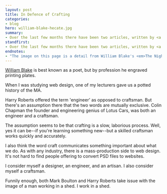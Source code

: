 ```yaml
---
layout: post
title: In Defence of Crafting
categories:
- blog
hero: william-blake-hecate.jpg
summary:
- Over the last few months there have been two articles, written by <a href="http://markboulton.co.uk/journal/notacraftsman">Mark Boulton</a> and <a href="http://csswizardry.com/2013/11/the-problems-with-crafting-code/">Harry Roberts</a>, on the use&#8212;or misuse&#8212;of the word &lsquo;craft&rsquo; by web designers. Neither of them like it but I'm quite fond of it myself.
standfirst:
- Over the last few months there have been two articles, written by <a href="http://markboulton.co.uk/journal/notacraftsman">Mark Boulton</a> and <a href="http://csswizardry.com/2013/11/the-problems-with-crafting-code/">Harry Roberts</a>, on the use&#8212;or misuse&#8212;of the word &lsquo;craft&rsquo; by web designers. Neither of them like it but I'm quite fond of it myself. When used properly it can be a great word to use in the context of web design.
endnotes:
- "The image on this page is a detail from William Blake's <em>The Night of Enitharmon's Joy</em> (sourced from <a href='http://en.wikipedia.org/wiki/File:William_Blake_006.jpg'>Wikimedia Commons</a>)."
---
```


[William Blake](http://wikipedia.com/william_blake) is best known as a poet, but by profession he engraved printing plates. 
 
When I was studying web design, one of my lecturers gave us a potted history of the MA. 

Harry Roberts offered the term 'engineer' as opposed to craftsman. But there's an assumption there that the two words are mutually exclusive. Colin Chapman the founder and engineering genius of Lotus Cars, was both an engineer and a craftsman. 

The assumption seems to be that crafting is a slow, laborious process. Well, yes it can be--if you're learning something new--but a skilled craftsman works quickly and accurately.

I also think the word craft communicates something important about what we do. As with any industry, there is a mass-production side to web design. It's not hard to find people offering to convert PSD files to websites.

I consider myself a designer, an engineer, and an artisan. I also consider myself a craftsman.

Funnily enough, both Mark Boulton and Harry Roberts take issue with the image of a man working in a shed. I work in a shed. 